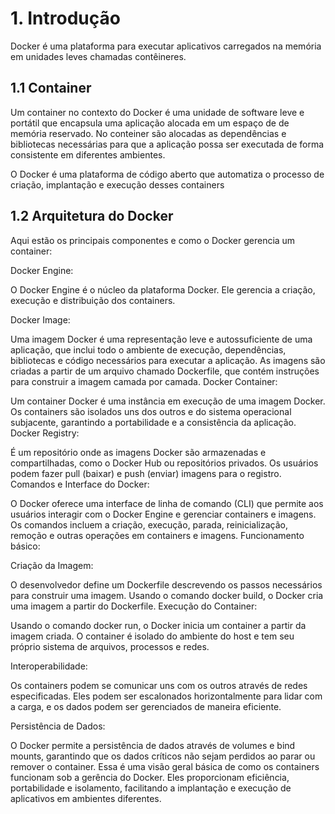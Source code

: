 # 1. Introdução #
>
Docker é uma plataforma para executar aplicativos carregados 
na memória em unidades leves chamadas contêineres.
>
## 1.1 Container ## 
>
Um container no contexto do Docker é uma unidade de software
leve e portátil que encapsula uma aplicação alocada em um espaço de
de memória reservado. No conteiner são alocadas as dependências 
e bibliotecas necessárias para que a aplicação possa ser executada de forma consistente em diferentes 
ambientes. 
>
>
O Docker é uma plataforma de código aberto que automatiza o 
processo de criação, implantação e execução desses 
containers
>

## 1.2 Arquitetura do Docker ##
>
Aqui estão os principais componentes e como o Docker gerencia um 
container:

Docker Engine:

O Docker Engine é o núcleo da plataforma Docker. Ele gerencia a criação, 
execução e distribuição dos containers.

Docker Image:

Uma imagem Docker é uma representação leve e autossuficiente de 
uma aplicação, que inclui todo o ambiente de execução, dependências, bibliotecas e código necessários para executar a aplicação.
As imagens são criadas a partir de um arquivo chamado Dockerfile, que contém instruções para construir a imagem camada por camada.
Docker Container:

Um container Docker é uma instância em execução de uma imagem Docker.
Os containers são isolados uns dos outros e do sistema operacional subjacente, garantindo a portabilidade e a consistência da aplicação.
Docker Registry:

É um repositório onde as imagens Docker são armazenadas e compartilhadas, como o Docker Hub ou repositórios privados.
Os usuários podem fazer pull (baixar) e push (enviar) imagens para o registro.
Comandos e Interface do Docker:

O Docker oferece uma interface de linha de comando (CLI) que permite aos usuários interagir com o Docker Engine e gerenciar containers e imagens.
Os comandos incluem a criação, execução, parada, reinicialização, remoção e outras operações em containers e imagens.
Funcionamento básico:

Criação da Imagem:

O desenvolvedor define um Dockerfile descrevendo os passos necessários para construir uma imagem.
Usando o comando docker build, o Docker cria uma imagem a partir do Dockerfile.
Execução do Container:

Usando o comando docker run, o Docker inicia um container a partir da imagem criada.
O container é isolado do ambiente do host e tem seu próprio sistema 
de arquivos, processos e redes.

Interoperabilidade:

Os containers podem se comunicar uns com os outros através de redes 
especificadas. Eles podem ser escalonados horizontalmente para 
lidar com a carga, e os dados podem ser gerenciados de maneira 
eficiente.

Persistência de Dados:

O Docker permite a persistência de dados através de volumes e bind mounts, garantindo que os dados críticos não sejam perdidos ao parar ou remover o container.
Essa é uma visão geral básica de como os containers funcionam sob a gerência do Docker. Eles proporcionam eficiência, portabilidade e isolamento, facilitando a implantação e execução de aplicativos em ambientes diferentes.
>